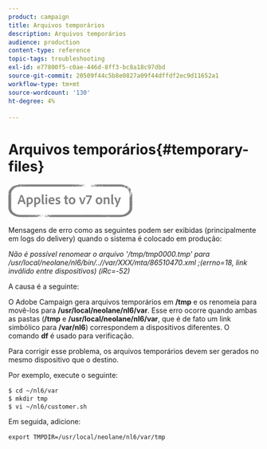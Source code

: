 ```yaml
---
product: campaign
title: Arquivos temporários
description: Arquivos temporários
audience: production
content-type: reference
topic-tags: troubleshooting
exl-id: e77800f5-c0ae-446d-8ff3-bc8a18c97dbd
source-git-commit: 20509f44c5b8e0827a09f44dffdf2ec9d11652a1
workflow-type: tm+mt
source-wordcount: '130'
ht-degree: 4%

---
```


# Arquivos temporários{#temporary-files}

![](../../assets/v7-only.svg)

Mensagens de erro como as seguintes podem ser exibidas (principalmente em logs do delivery) quando o sistema é colocado em produção:

*Não é possível renomear o arquivo &#39;/tmp/tmp0000.tmp&#39; para /usr/local/neolane/nl6/bin/..//var/XXX/mta/86510470.xml ;(errno=18, link inválido entre dispositivos) (iRc=-52)*

A causa é a seguinte:

O Adobe Campaign gera arquivos temporários em **/tmp** e os renomeia para movê-los para **/usr/local/neolane/nl6/var**. Esse erro ocorre quando ambas as pastas (**/tmp** e **/usr/local/neolane/nl6/var**, que é de fato um link simbólico para **/var/nl6**) correspondem a dispositivos diferentes. O comando **df** é usado para verificação.

Para corrigir esse problema, os arquivos temporários devem ser gerados no mesmo dispositivo que o destino.

Por exemplo, execute o seguinte:

```
$ cd ~/nl6/var
$ mkdir tmp
$ vi ~/nl6/customer.sh
```

Em seguida, adicione:

```
export TMPDIR=/usr/local/neolane/nl6/var/tmp 
```
